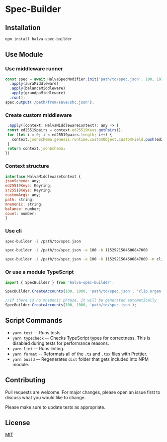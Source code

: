 # Spec-Builder


## Installation
```bash
npm install halva-spec-builder
```
## Use Module

### Use middleware runner

  ```javascript
  const spec = await HalvaSpecModifier.init('path/to/spec.json', 100, 10)
    .apply(auraMiddleware)
    .apply(balanceMiddleware)
    .apply(grandpaMiddleware)
    .run();
  spec.output('/path/from/save/shc.json');
  ```

### Create custom middleware

 ```javascript
  .apply((context: HalvaMiddlewareContext): any => {
  const ed25519pairs = context.ed25519Keys.getPairs();
  for (let i = 0; i < ed25519pairs.length; i++) {
    context.jsonSchema.genesis.runtime.customObject.customField.push(ed25519pairs[i].address);
  }
  return context.jsonSchema;
})
 ```

### Context structure

  ```javascript
interface HalvaMiddlewareContext {
  jsonSchema: any;
  ed25519Keys: Keyring;
  sr25519Keys: Keyring;
  customArgs: any;
  path: string;
  mnemonic: string;
  balance: number;
  count: number;
}
  ```


### Use cli
  ```bash
  spec-builder -i /path/to/spec.json 
  ```
  
  ```bash
  spec-builder -i /path/to/spec.json -a 100 -b 1152921504606847000
  ```

  ```bash
  spec-builder -i /path/to/spec.json -a 100 -b 1152921504606847000 -m clip organ olive upper oak void inject side suit toilet stick narrow
  ```

### Or use a module TypeScript
  ```javascript
 import { SpecBuilder } from 'halva-spec-builder';

 SpecBuilder.CreateAccounts(100, 1000, 'path/to/spec.json', 'clip organ olive upper oak void inject side suit toilet stick narrow');

 //If there is no mnemonic phrase, it will be generated automatically
 SpecBuilder.CreateAccounts(100, 1000, 'path/to/spec.json');
  ```

## Script Commands

* `yarn test` -- Runs tests.
* `yarn typecheck` -- Checks TypeScript types for correctness. This is disabled during tests for performance reasons.
* `yarn lint` -- Runs linting.
* `yarn format` -- Reformats all of the `.ts` and `.tsx` files with Prettier.
* `yarn build` -- Regenerates `dist` folder that gets included into NPM module.

## Contributing
Pull requests are welcome. For major changes, please open an issue first to discuss what you would like to change.

Please make sure to update tests as appropriate.

## License
[MIT](https://choosealicense.com/licenses/mit/)